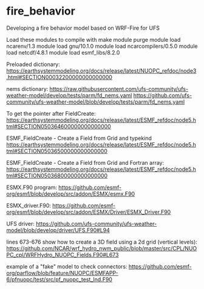 # fire_behavior

Developing a fire behavior model based on WRF-Fire for UFS

Load these modules to compile with make
module purge
module load ncarenv/1.3
module load gnu/10.1.0
module load ncarcompilers/0.5.0
module load netcdf/4.8.1
module load esmf_libs/8.2.0


Preloaded dictionary:
https://earthsystemmodeling.org/docs/release/latest/NUOPC_refdoc/node3.html#SECTION00032200000000000000

nems dictionary:
https://raw.githubusercontent.com/ufs-community/ufs-weather-model/develop/tests/parm/fd_nems.yaml
https://github.com/ufs-community/ufs-weather-model/blob/develop/tests/parm/fd_nems.yaml

To get the pointer after FieldCreate:
https://earthsystemmodeling.org/docs/release/latest/ESMF_refdoc/node5.html#SECTION050364600000000000000

ESMF_FieldCreate - Create a Field from Grid and typekind
https://earthsystemmodeling.org/docs/release/latest/ESMF_refdoc/node5.html#SECTION05036500000000000000

ESMF_FieldCreate - Create a Field from Grid and Fortran array:
https://earthsystemmodeling.org/docs/release/latest/ESMF_refdoc/node5.html#SECTION05036800000000000000

ESMX.F90 program:
https://github.com/esmf-org/esmf/blob/develop/src/addon/ESMX/esmx.F90

ESMX_driver.F90:
https://github.com/esmf-org/esmf/blob/develop/src/addon/ESMX/Driver/ESMX_Driver.F90

UFS driver:
https://github.com/ufs-community/ufs-weather-model/blob/develop/driver/UFS.F90#L94

lines 673-676 show how to create a 3D field using a 2d grid (vertical levels):
https://github.com/NCAR/wrf_hydro_nwm_public/blob/master/src/CPL/NUOPC_cpl/WRFHydro_NUOPC_Fields.F90#L673

example of a "fake" model to check connectors:
https://github.com/esmf-org/parflow/blob/feature/NUOPC/ESMFAPP-6/pfnuopc/test/src/pf_nuopc_test_lnd.F90
